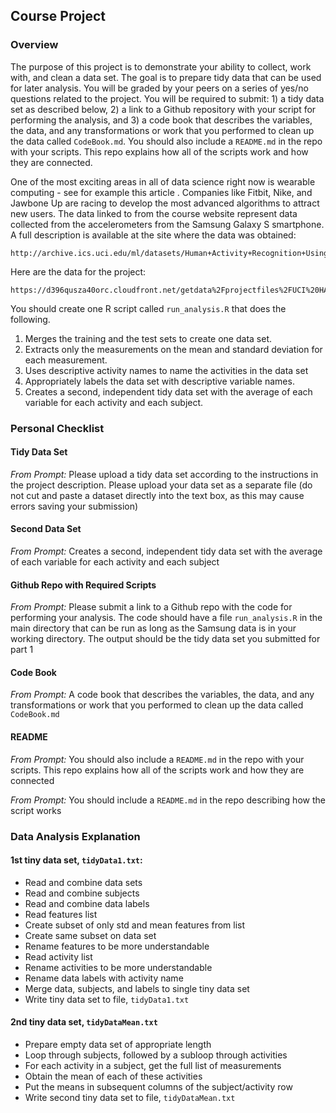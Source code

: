 ## Course Project

### Overview

The purpose of this project is to demonstrate your ability to collect, work
with, and clean a data set. The goal is to prepare tidy data that can be used
for later analysis. You will be graded by your peers on a series of yes/no
questions related to the project. You will be required to submit: 1) a tidy
data set as described below, 2) a link to a Github repository with your script
for performing the analysis, and 3) a code book that describes the variables,
the data, and any transformations or work that you performed to clean up the
data called `CodeBook.md`. You should also include a `README.md` in the repo
with your scripts. This repo explains how all of the scripts work and how they
are connected.

One of the most exciting areas in all of data science right now is wearable
computing - see for example this article . Companies like Fitbit, Nike, and
Jawbone Up are racing to develop the most advanced algorithms to attract new
users. The data linked to from the course website represent data collected from
the accelerometers from the Samsung Galaxy S smartphone. A full description is
available at the site where the data was obtained:

	http://archive.ics.uci.edu/ml/datasets/Human+Activity+Recognition+Using+Smartphones

Here are the data for the project:

	https://d396qusza40orc.cloudfront.net/getdata%2Fprojectfiles%2FUCI%20HAR%20Dataset.zip

You should create one R script called `run_analysis.R` that does the following. 

1. Merges the training and the test sets to create one data set.
2. Extracts only the measurements on the mean and standard deviation for each
   measurement.
3. Uses descriptive activity names to name the activities in the data set
4. Appropriately labels the data set with descriptive variable names. 
5. Creates a second, independent tidy data set with the average of each
   variable for each activity and each subject.


### Personal Checklist

#### Tidy Data Set

_From Prompt:_ Please upload a tidy data set according to the instructions
in the project description. Please upload your data set as a separate file (do
not cut and paste a dataset directly into the text box, as this may cause
errors saving your submission)

#### Second Data Set

_From Prompt:_ Creates a second, independent tidy data set with the average
of each variable for each activity and each subject

#### Github Repo with Required Scripts

_From Prompt:_ Please submit a link to a Github repo with the code for
performing your analysis. The code should have a file `run_analysis.R` in the
main directory that can be run as long as the Samsung data is in your working
directory.  The output should be the tidy data set you submitted for part 1

#### Code Book

_From Prompt:_ A code book that describes the variables, the data, and any
transformations or work that you performed to clean up the data called
`CodeBook.md`

#### README

_From Prompt:_ You should also include a `README.md` in the repo with your
scripts. This repo explains how all of the scripts work and how they are
connected

_From Prompt:_ You should include a `README.md` in the repo describing how
the script works

### Data Analysis Explanation

#### 1st tiny data set, `tidyData1.txt`:

- Read and combine data sets
- Read and combine subjects
- Read and combine data labels
- Read features list
- Create subset of only std and mean features from list
- Create same subset on data set
- Rename features to be more understandable
- Read activity list
- Rename activities to be more understandable
- Rename data labels with activity name
- Merge data, subjects, and labels to single tiny data set
- Write tiny data set to file, `tidyData1.txt`

#### 2nd tiny data set, `tidyDataMean.txt`

- Prepare empty data set of appropriate length
- Loop through subjects, followed by a subloop through activities
- For each activity in a subject, get the full list of measurements
- Obtain the mean of each of these activities
- Put the means in subsequent columns of the subject/activity row
- Write second tiny data set to file, `tidyDataMean.txt`
